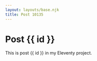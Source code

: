 ```yaml
---
layout: layouts/base.njk
title: Post 10135
---
```


# Post {{ id }}

This is post {{ id }} in my Eleventy project.
